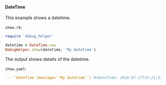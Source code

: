 #### DateTime

This example shows a datetime.

```show.rb```:
```ruby
require 'debug_helper'

datetime = DateTime.now
DebugHelper.show(datetime, 'My datetime')
```

The output shows details of the datetime.

```show.yaml```:
```yaml
--- 'DateTime (message=''My datetime'') #<DateTime: 2018-07-17T15:21:53-05:00 ((2458317j,73313s,357758000n),-18000s,2299161j)>'
```
